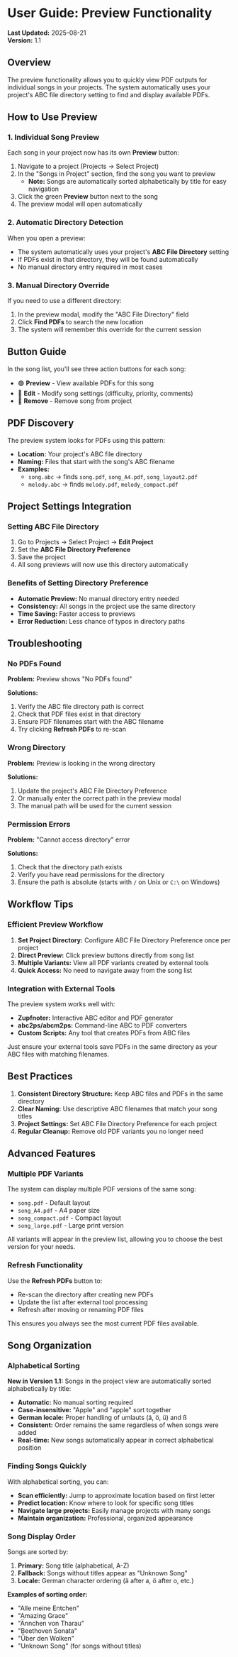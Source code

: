 # User Guide: Preview Functionality

**Last Updated:** 2025-08-21  
**Version:** 1.1  

## Overview

The preview functionality allows you to quickly view PDF outputs for individual songs in your projects. The system automatically uses your project's ABC file directory setting to find and display available PDFs.

## How to Use Preview

### 1. Individual Song Preview

Each song in your project now has its own **Preview** button:

1. Navigate to a project (Projects → Select Project)
2. In the "Songs in Project" section, find the song you want to preview
   - **Note:** Songs are automatically sorted alphabetically by title for easy navigation
3. Click the green **Preview** button next to the song
4. The preview modal will open automatically

### 2. Automatic Directory Detection

When you open a preview:

- The system automatically uses your project's **ABC File Directory** setting
- If PDFs exist in that directory, they will be found automatically
- No manual directory entry required in most cases

### 3. Manual Directory Override

If you need to use a different directory:

1. In the preview modal, modify the "ABC File Directory" field
2. Click **Find PDFs** to search the new location
3. The system will remember this override for the current session

## Button Guide

In the song list, you'll see three action buttons for each song:

- 🟢 **Preview** - View available PDFs for this song
- 🔵 **Edit** - Modify song settings (difficulty, priority, comments)
- 🔴 **Remove** - Remove song from project

## PDF Discovery

The preview system looks for PDFs using this pattern:
- **Location:** Your project's ABC file directory
- **Naming:** Files that start with the song's ABC filename
- **Examples:** 
  - `song.abc` → finds `song.pdf`, `song_A4.pdf`, `song_layout2.pdf`
  - `melody.abc` → finds `melody.pdf`, `melody_compact.pdf`

## Project Settings Integration

### Setting ABC File Directory

1. Go to Projects → Select Project → **Edit Project**
2. Set the **ABC File Directory Preference**
3. Save the project
4. All song previews will now use this directory automatically

### Benefits of Setting Directory Preference

- **Automatic Preview:** No manual directory entry needed
- **Consistency:** All songs in the project use the same directory
- **Time Saving:** Faster access to previews
- **Error Reduction:** Less chance of typos in directory paths

## Troubleshooting

### No PDFs Found

**Problem:** Preview shows "No PDFs found"

**Solutions:**
1. Verify the ABC file directory path is correct
2. Check that PDF files exist in that directory
3. Ensure PDF filenames start with the ABC filename
4. Try clicking **Refresh PDFs** to re-scan

### Wrong Directory

**Problem:** Preview is looking in the wrong directory

**Solutions:**
1. Update the project's ABC File Directory Preference
2. Or manually enter the correct path in the preview modal
3. The manual path will be used for the current session

### Permission Errors

**Problem:** "Cannot access directory" error

**Solutions:**
1. Check that the directory path exists
2. Verify you have read permissions for the directory
3. Ensure the path is absolute (starts with `/` on Unix or `C:\` on Windows)

## Workflow Tips

### Efficient Preview Workflow

1. **Set Project Directory:** Configure ABC File Directory Preference once per project
2. **Direct Preview:** Click preview buttons directly from song list
3. **Multiple Variants:** View all PDF variants created by external tools
4. **Quick Access:** No need to navigate away from the song list

### Integration with External Tools

The preview system works well with:
- **Zupfnoter:** Interactive ABC editor and PDF generator
- **abc2ps/abcm2ps:** Command-line ABC to PDF converters
- **Custom Scripts:** Any tool that creates PDFs from ABC files

Just ensure your external tools save PDFs in the same directory as your ABC files with matching filenames.

## Best Practices

1. **Consistent Directory Structure:** Keep ABC files and PDFs in the same directory
2. **Clear Naming:** Use descriptive ABC filenames that match your song titles
3. **Project Settings:** Set ABC File Directory Preference for each project
4. **Regular Cleanup:** Remove old PDF variants you no longer need

## Advanced Features

### Multiple PDF Variants

The system can display multiple PDF versions of the same song:
- `song.pdf` - Default layout
- `song_A4.pdf` - A4 paper size
- `song_compact.pdf` - Compact layout
- `song_large.pdf` - Large print version

All variants will appear in the preview list, allowing you to choose the best version for your needs.

### Refresh Functionality

Use the **Refresh PDFs** button to:
- Re-scan the directory after creating new PDFs
- Update the list after external tool processing
- Refresh after moving or renaming PDF files

This ensures you always see the most current PDF files available.

## Song Organization

### Alphabetical Sorting

**New in Version 1.1:** Songs in the project view are automatically sorted alphabetically by title:

- **Automatic:** No manual sorting required
- **Case-insensitive:** "Apple" and "apple" sort together
- **German locale:** Proper handling of umlauts (ä, ö, ü) and ß
- **Consistent:** Order remains the same regardless of when songs were added
- **Real-time:** New songs automatically appear in correct alphabetical position

### Finding Songs Quickly

With alphabetical sorting, you can:
- **Scan efficiently:** Jump to approximate location based on first letter
- **Predict location:** Know where to look for specific song titles
- **Navigate large projects:** Easily manage projects with many songs
- **Maintain organization:** Professional, organized appearance

### Song Display Order

Songs are sorted by:
1. **Primary:** Song title (alphabetical, A-Z)
2. **Fallback:** Songs without titles appear as "Unknown Song"
3. **Locale:** German character ordering (ä after a, ö after o, etc.)

**Examples of sorting order:**
- "Alle meine Entchen"
- "Amazing Grace" 
- "Ännchen von Tharau"
- "Beethoven Sonata"
- "Über den Wolken"
- "Unknown Song" (for songs without titles)
